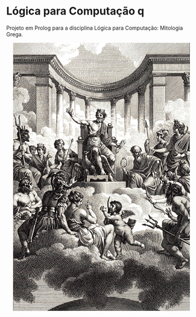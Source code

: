 # Lógica para Computação q
Projeto em Prolog para a disciplina Lógica para Computação: Mitologia Grega.

<div style="text-align:center;">
  <img src="image.png" alt="Imagem da documentação" style="display:inline-block;">
</div>